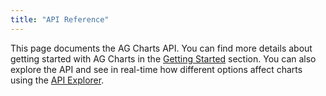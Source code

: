 ```yaml
---
title: "API Reference"
---
```


This page documents the AG Charts API. You can find more details about getting started with AG Charts in the [Getting Started](/charts-overview/) section. You can also explore the API and see in real-time how different options affect charts using the [API Explorer](/charts-api-explorer/).

<api-documentation source='api.json' config='{ "showSnippets": true }'></api-documentation>

